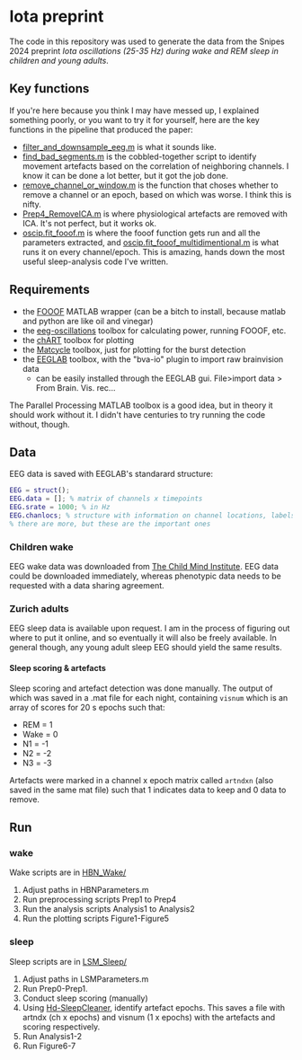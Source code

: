 # Iota preprint

The code in this repository was used to generate the data from the Snipes 2024 preprint *Iota oscillations (25-35 Hz) during wake and REM sleep in children and young adults*.

## Key functions
If you're here because you think I may have messed up, I explained something poorly, or you want to try it for yourself, here are the key functions in the pipeline that produced the paper:

- [filter_and_downsample_eeg.m](./functions/eeg_preprocessing/filter_and_downsample_eeg.m) is what it sounds like.
- [find_bad_segments.m](./functions/eeg_preprocessing/find_bad_segments.m) is the cobbled-together script to identify movement artefacts based on the correlation of neighboring channels. I know it can be done a lot better, but it got the job done.
- [remove_channel_or_window.m](./functions/eeg_preprocessing/remove_channel_or_window.m) is the function that choses whether to remove a channel or an epoch, based on which was worse. I think this is nifty.
- [Prep4_RemoveICA.m](./HBN_Wake/Prep4_RemoveICA.m) is where physiological artefacts are removed with ICA. It's not perfect, but it works ok.
- [oscip.fit_fooof.m](https://github.com/snipeso/eeg-oscillations/blob/main/%2Boscip/fit_fooof.m) is where the fooof function gets run and all the parameters extracted, and [oscip.fit_fooof_multidimentional.m](https://github.com/snipeso/eeg-oscillations/blob/main/%2Boscip/fit_fooof_multidimentional.m) is what runs it on every channel/epoch. This is amazing, hands down the most useful sleep-analysis code I've written.


## Requirements

- the [FOOOF](https://github.com/fooof-tools/fooof_mat) MATLAB wrapper (can be a bitch to install, because matlab and python are like oil and vinegar)
- the [eeg-oscillations](https://github.com/snipeso/eeg-oscillations) toolbox for calculating power, running FOOOF, etc.
- the [chART](https://github.com/snipeso/chart) toolbox for plotting
- the [Matcycle](https://github.com/hubersleeplab/matcycle) toolbox, just for plotting for the burst detection
- the [EEGLAB](https://sccn.ucsd.edu/eeglab/download.php) toolbox, with the "bva-io" plugin to import raw brainvision data  
    - can be easily installed through the EEGLAB gui. File>import data > From Brain. Vis. rec...

The Parallel Processing MATLAB toolbox is a good idea, but in theory it should work without it. I didn't have centuries to try running the code without, though.

## Data
EEG data is saved with EEGLAB's standarard structure:

```matlab
EEG = struct();
EEG.data = []; % matrix of channels x timepoints
EEG.srate = 1000; % in Hz
EEG.chanlocs; % structure with information on channel locations, labels, etc. important for plotting topographies
% there are more, but these are the important ones

```

### Children wake
EEG wake data was downloaded from [The Child Mind Institute](https://fcon_1000.projects.nitrc.org/indi/cmi_healthy_brain_network/index.html). EEG data could be downloaded immediately, whereas phenotypic data needs to be requested with a data sharing agreement. 


### Zurich adults
EEG sleep data is available upon request. I am in the process of figuring out where to put it online, and so eventually it will also be freely available. In general though, any young adult sleep EEG should yield the same results.

#### Sleep scoring & artefacts
Sleep scoring and artefact detection was done manually. The output of which was saved in a .mat file for each night, containing `visnum` which is an array of scores for 20 s epochs such that:
- REM = 1
- Wake = 0
- N1 = -1
- N2 = -2
- N3 = -3

Artefacts were marked in a channel x epoch matrix called `artndxn` (also saved in the same mat file) such that 1 indicates data to keep and 0 data to remove.


## Run 

### wake

Wake scripts are in [HBN_Wake/](./HBN_Wake/)

1. Adjust paths in HBNParameters.m
2. Run preprocessing scripts Prep1 to Prep4
3. Run the analysis scripts Analysis1 to Analysis2
4. Run the plotting scripts Figure1-Figure5

### sleep
Sleep scripts are in [LSM_Sleep/](./LSM_Sleep/)

1. Adjust paths in LSMParameters.m
2. Run Prep0-Prep1.
3. Conduct sleep scoring (manually)
4. Using [Hd-SleepCleaner](https://github.com/snipeso/Hd-SleepCleaner/), identify artefact epochs. This saves a file with artndx (ch x epochs) and visnum (1 x epochs) with the artefacts and scoring respectively. 
5. Run Analysis1-2
6. Run Figure6-7
